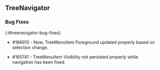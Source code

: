 ## TreeNavigator

### Bug Fixes
{:#treenavigator-bug-fixes}

* \#166913 - Now, TreeMenuItem Foreground updated properly based on selection change.

* \#165741 - TreeMenuItem Visibility not persisted properly while navigation has been fixed.
